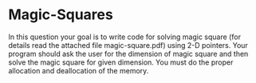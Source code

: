 # Magic-Squares
In this question your goal is to write code for solving magic square (for details read the
attached file magic-square.pdf) using 2-D pointers. Your program should ask the user for the dimension of
magic square and then solve the magic square for given dimension. You must do the proper allocation and
deallocation of the memory.
